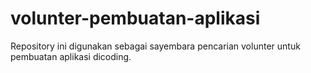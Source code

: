 # volunter-pembuatan-aplikasi
Repository ini digunakan sebagai sayembara pencarian volunter untuk pembuatan aplikasi dicoding.
